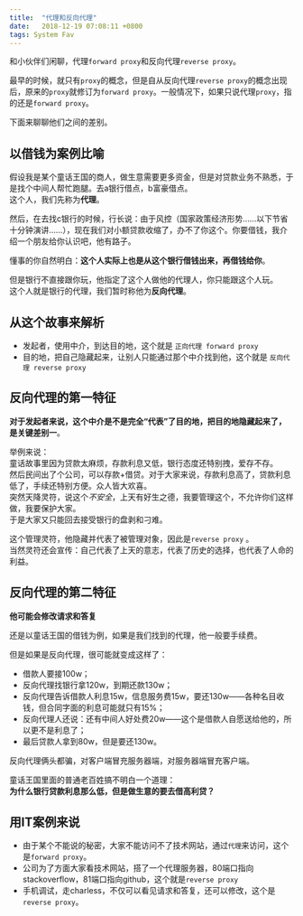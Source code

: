 ```yaml
---
title:  "代理和反向代理"
date:   2018-12-19 07:08:11 +0800
tags: System Fav
---
```


和小伙伴们闲聊，代理`forward proxy`和反向代理`reverse proxy`。

最早的时候，就只有`proxy`的概念，但是自从反向代理`reverse proxy`的概念出现后，原来的`proxy`就修订为`forward proxy`。一般情况下，如果只说代理`proxy`，指的还是`forward proxy`。

下面来聊聊他们之间的差别。

## 以借钱为案例比喻 
假设我是某个童话王国的商人，做生意需要更多资金，但是对贷款业务不熟悉，于是找个中间人帮忙跑腿。去a银行借点，b富豪借点。  
这个人，我们先称为**代理**。

然后，在去找c银行的时候，行长说：由于风控（国家政策经济形势……以下节省十分钟演讲……），现在我们对小额贷款收缩了，办不了你这个。你要借钱，我介绍一个朋友给你认识吧，他有路子。  

懂事的你自然明白：**这个人实际上也是从这个银行借钱出来，再借钱给你**。  

但是银行不直接跟你玩，他指定了这个人做他的代理人，你只能跟这个人玩。  
这个人就是银行的代理，我们暂时称他为**反向代理**。

## 从这个故事来解析
+ 发起者，使用中介，到达目的地，这个就是 `正向代理 forward proxy`
+ 目的地，把自己隐藏起来，让别人只能通过那个中介找到他，这个就是 `反向代理 reverse proxy`

## 反向代理的第一特征
**对于发起者来说，这个中介是不是完全“代表”了目的地，把目的地隐藏起来了，是关键差别一**。

举例来说：  
童话故事里因为贷款太麻烦，存款利息又低，银行态度还特别拽，爱存不存。  
然后民间出了个公司，可以存款+借贷。对于大家来说，存款利息高了，贷款利息低了，手续还特别方便。众人皆大欢喜。  
突然天降灵符，说这个*不安全*，上天有好生之德，我要管理这个，不允许你们这样做，我要保护大家。  
于是大家又只能回去接受银行的盘剥和刁难。  

这个管理灵符，他隐藏并代表了被管理对象，因此是`reverse proxy` 。  
当然灵符还会宣传：自己代表了上天的意志，代表了历史的选择，也代表了人命的利益。 


## 反向代理的第二特征
**他可能会修改请求和答复**  

还是以童话王国的借钱为例，如果是我们找到的代理，他一般要手续费。  

但是如果是反向代理，很可能就变成这样了：
+ 借款人要接100w；
+ 反向代理找银行拿120w，到期还款130w；
+ 反向代理告诉借款人利息15w，信息服务费15w，要还130w——各种名目收钱，但合同字面的利息可能就只有15%；
+ 反向代理人还说：还有中间人好处费20w——这个是借款人自愿送给他的，所以更不是利息了；
+ 最后贷款人拿到80w，但是要还130w。

反向代理俩头都骗，对客户端冒充服务器端，对服务器端冒充客户端。

童话王国里面的普通老百姓搞不明白一个道理：  
**为什么银行贷款利息那么低，但是做生意的要去借高利贷？**

## 用IT案例来说
+ 由于某个不能说的秘密，大家不能访问不了技术网站，通过`代理`来访问，这个是`forward proxy`。
+ 公司为了方面大家看技术网站，搭了一个代理服务器，80端口指向stackoverflow，81端口指向github，这个就是`reverse proxy`
+ 手机调试，走charless，不仅可以看见请求和答复，还可以修改，这个是`reverse proxy`。